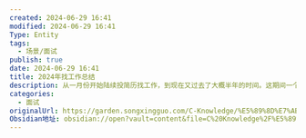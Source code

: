 ```yaml
---
created: 2024-06-29 16:41
modified: 2024-06-29 16:41
Type: Entity
tags:
  - 场景/面试
publish: true
date: 2024-06-29 16:41
title: 2024年找工作总结
description: 从一月份开始陆续投简历找工作，到现在又过去了大概半年的时间。这期间一个共面试了24家公司。从投递简历、面试机会少，到优化简历，获得更多面试机会，再不断反思，积累经验，到获得Offer。在这期间我学会了如何写好一份简历，如何使用好Boss直聘投递简历，如何对面试进行复盘，总结面试经验，而且在这期间我还尝试了一份兼职的工作。下面将依次从写简历、投递简历、面试、兼职、未来规划等五个方面回顾我找工作的整个流程，以此为后面积累经验。
categories:
  - 面试
originalUrl: https://garden.songxingguo.com/C-Knowledge/%E5%89%8D%E7%AB%AF/%E8%81%8C%E4%B8%9A%E8%A7%84%E5%88%92/%E5%89%8D%E7%AB%AF%E9%9D%A2%E8%AF%95%E5%AE%9D%E5%85%B8/%E9%9D%A2%E8%AF%95%E7%BB%8F%E9%AA%8C/2024%E5%B9%B4%E6%89%BE%E5%B7%A5%E4%BD%9C%E6%80%BB%E7%BB%93
Obsidian地址: obsidian://open?vault=content&file=C%20Knowledge%2F%E5%89%8D%E7%AB%AF%2F%E8%81%8C%E4%B8%9A%E8%A7%84%E5%88%92%2F%E5%89%8D%E7%AB%AF%E9%9D%A2%E8%AF%95%E5%AE%9D%E5%85%B8%2F%E9%9D%A2%E8%AF%95%E7%BB%8F%E9%AA%8C%2F2024%E5%B9%B4%E6%89%BE%E5%B7%A5%E4%BD%9C%E6%80%BB%E7%BB%93
---
```

